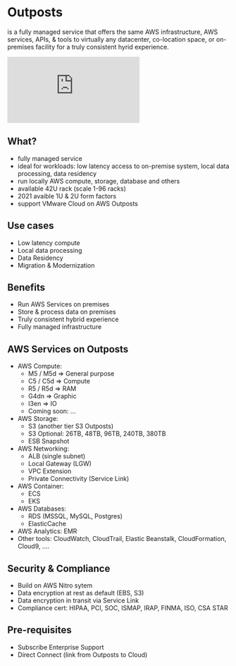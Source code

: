 # Outposts

is a fully managed service that offers the same AWS infrastructure, AWS services, APIs, & tools to virtually any datacenter, co-location space, or on-premises facility for a truly consistent hyrid experience.

![Full document](https://docs.aws.amazon.com/outposts/latest/userguide/what-is-outposts.html)

## What?
- fully managed service
- ideal for workloads: low latency access to on-premise system, local data processing, data residency
- run locally AWS compute, storage, database and others
- available 42U rack (scale 1-96 racks)
- 2021 avaible 1U & 2U form factors
- support VMware Cloud on AWS Outposts

## Use cases
- Low latency compute
- Local data processing
- Data Residency
- Migration & Modernization

## Benefits
- Run AWS Services on premises
- Store & process data on premises
- Truly consistent hybrid experience
- Fully managed infrastructure

## AWS Services on Outposts

- AWS Compute:
    - M5 / M5d => General purpose
    - C5 / C5d => Compute 
    - R5 / R5d => RAM
    - G4dn => Graphic
    - I3en => IO
    - Coming soon: ...
- AWS Storage:
    - S3 (another tier S3 Outposts)
    - S3 Optional: 26TB, 48TB, 96TB, 240TB, 380TB
    - ESB Snapshot
- AWS Networking:
    - ALB (single subnet)
    - Local Gateway (LGW)
    - VPC Extension
    - Private Connectivity (Service Link)
- AWS Container:
    - ECS
    - EKS
- AWS Databases:
    - RDS (MSSQL, MySQL, Postgres)
    - ElasticCache
- AWS Analytics: EMR
- Other tools: CloudWatch, CloudTrail, Elastic Beanstalk, CloudFormation, Cloud9, ....

## Security & Compliance
- Build on AWS Nitro sytem
- Data encryption at rest as default (EBS, S3)
- Data encryption in transit via Service Link
- Compliance cert: HIPAA, PCI, SOC, ISMAP, IRAP, FINMA, ISO, CSA STAR

## Pre-requisites
- Subscribe Enterprise Support
- Direct Connect (link from Outposts to Cloud)

